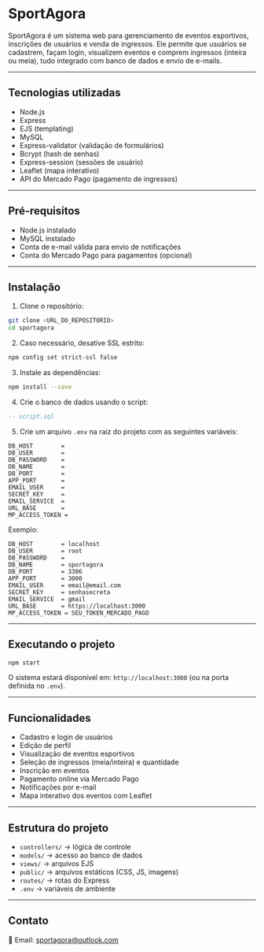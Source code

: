 # SportAgora

SportAgora é um sistema web para gerenciamento de eventos esportivos, inscrições de usuários e venda de ingressos. Ele permite que usuários se cadastrem, façam login, visualizem eventos e comprem ingressos (inteira ou meia), tudo integrado com banco de dados e envio de e-mails.

---

## Tecnologias utilizadas

* Node.js
* Express
* EJS (templating)
* MySQL
* Express-validator (validação de formulários)
* Bcrypt (hash de senhas)
* Express-session (sessões de usuário)
* Leaflet (mapa interativo)
* API do Mercado Pago (pagamento de ingressos)

---

## Pré-requisitos

* Node.js instalado
* MySQL instalado
* Conta de e-mail válida para envio de notificações
* Conta do Mercado Pago para pagamentos (opcional)

---

## Instalação

1. Clone o repositório:

```bash
git clone <URL_DO_REPOSITORIO>
cd sportagora
```

2. Caso necessário, desative SSL estrito:

```bash
npm config set strict-ssl false
```

3. Instale as dependências:

```bash
npm install --save
```

4. Crie o banco de dados usando o script:

```sql
-- script.sql
```

5. Crie um arquivo `.env` na raiz do projeto com as seguintes variáveis:

```env
DB_HOST        =
DB_USER        =
DB_PASSWORD    =
DB_NAME        =
DB_PORT        =
APP_PORT       =
EMAIL_USER     =
SECRET_KEY     =
EMAIL_SERVICE  =
URL_BASE       =
MP_ACCESS_TOKEN =
```

Exemplo:

```env
DB_HOST        = localhost
DB_USER        = root
DB_PASSWORD    =
DB_NAME        = sportagora
DB_PORT        = 3306
APP_PORT       = 3000
EMAIL_USER     = email@email.com
SECRET_KEY     = senhasecreta
EMAIL_SERVICE  = gmail
URL_BASE       = https://localhost:3000
MP_ACCESS_TOKEN = SEU_TOKEN_MERCADO_PAGO
```

---

## Executando o projeto

```bash
npm start
```

O sistema estará disponível em: `http://localhost:3000` (ou na porta definida no `.env`).

---

## Funcionalidades

* Cadastro e login de usuários
* Edição de perfil
* Visualização de eventos esportivos
* Seleção de ingressos (meia/inteira) e quantidade
* Inscrição em eventos
* Pagamento online via Mercado Pago
* Notificações por e-mail
* Mapa interativo dos eventos com Leaflet

---

## Estrutura do projeto

* `controllers/` → lógica de controle
* `models/` → acesso ao banco de dados
* `views/` → arquivos EJS
* `public/` → arquivos estáticos (CSS, JS, imagens)
* `routes/` → rotas do Express
* `.env` → variáveis de ambiente

---

## Contato

📧 Email: [sportagora@outlook.com](mailto:sportagora@outlook.com)
